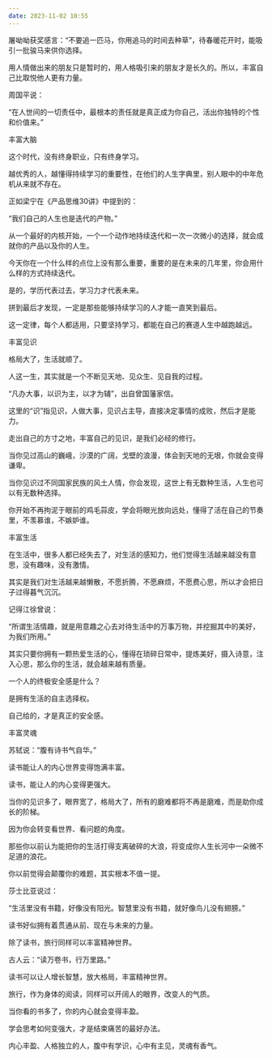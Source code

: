 ```yaml
---
date: 2023-11-02 10:55
---
```


屠呦呦获奖感言：“不要追一匹马，你用追马的时间去种草”，待春暖花开时，能吸引一批骏马来供你选择。

用人情做出来的朋友只是暂时的，用人格吸引来的朋友才是长久的。所以，丰富自己比取悦他人更有力量。

周国平说：

“在人世间的一切责任中，最根本的责任就是真正成为你自己，活出你独特的个性和价值来。”



丰富大脑

这个时代，没有终身职业，只有终身学习。

越优秀的人，越懂得持续学习的重要性，在他们的人生字典里，别人眼中的中年危机从来就不存在。

正如梁宁在《产品思维30讲》中提到的：

“我们自己的人生也是迭代的产物。”

从一个最好的内核开始，一个一个动作地持续迭代和一次一次微小的选择，就会成就你的产品以及你的人生。

今天你在一个什么样的点位上没有那么重要，重要的是在未来的几年里，你会用什么样的方式持续迭代。

是的，学历代表过去，学习力才代表未来。

拼到最后才发现，一定是那些能够持续学习的人才能一直笑到最后。

这一定律，每个人都适用，只要坚持学习，都能在自己的赛道人生中越跑越远。



丰富见识

格局大了，生活就顺了。

人这一生，其实就是一个不断见天地、见众生、见自我的过程。

“凡办大事，以识为主，以才为辅”，出自曾国藩家信。

这里的“识”指见识，人做大事，见识占主导，直接决定事情的成败，然后才是能力。

走出自己的方寸之地，丰富自己的见识，是我们必经的修行。

当你见过高山的巍峨，沙漠的广阔，戈壁的浪漫，体会到天地的无垠，你就会变得谦卑。

当你见识过不同国家民族的风土人情，你会发现，这世上有无数种生活，人生也可以有无数种选择。

你开始不再拘泥于眼前的鸡毛蒜皮，学会将眼光放向远处，懂得了活在自己的节奏里，不羡慕谁，不嫉妒谁。





丰富生活

在生活中，很多人都已经失去了，对生活的感知力，他们觉得生活越来越没有意思，没有趣味，没有激情。

其实是我们对生活越来越懒散，不愿折腾，不愿麻烦，不愿费心思，所以才会把日子过得暮气沉沉。

记得江徐曾说：

“所谓生活情趣，就是用意趣之心去对待生活中的万事万物，并挖掘其中的美好，为我们所用。”

其实只要你拥有一颗热爱生活的心，懂得在琐碎日常中，提炼美好，摄入诗意，注入心思，那么你的生活，就会越来越有质量。

一个人的终极安全感是什么？

是拥有生活的自主选择权。

自己给的，才是真正的安全感。





丰富灵魂

苏轼说：“腹有诗书气自华。”

读书能让人的内心世界变得饱满丰富。

读书，能让人的内心变得更强大。

当你的见识多了，眼界宽了，格局大了，所有的磨难都将不再是磨难，而是助你成长的阶梯。

因为你会转变看世界、看问题的角度。

那些你以前认为能把你的生活打得支离破碎的大浪，将变成你人生长河中一朵微不足道的浪花。

你以前觉得会颠覆你的难题，其实根本不值一提。

莎士比亚说过：

“生活里没有书籍，好像没有阳光。智慧里没有书籍，就好像鸟儿没有翅膀。”

读书好似拥有着贯通从前、现在与未来的力量。

除了读书，旅行同样可以丰富精神世界。

古人云：“读万卷书，行万里路。”

读书可以让人增长智慧，放大格局，丰富精神世界。

旅行，作为身体的阅读，同样可以开阔人的眼界，改变人的气质。

当你看的书多了，你的内心就会变得丰盈。

学会思考如何变强大，才是结束痛苦的最好办法。

内心丰盈、人格独立的人，腹中有学识，心中有主见，灵魂有香气。